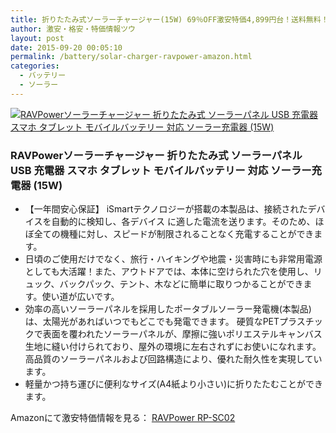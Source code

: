 ```yaml
---
title: 折りたたみ式ソーラーチャージャー(15W) 69％OFF激安特価4,899円台！送料無料！
author: 激安・格安・特価情報ツウ
layout: post
date: 2015-09-20 00:05:10
permalink: /battery/solar-charger-ravpower-amazon.html
categories:
  - バッテリー
  - ソーラー
---
```

<div class="img-bg2 img_L">
  <a href="http://www.amazon.co.jp/exec/obidos/ASIN/B00U3KAJSA/tokkajohotsu-22/ref=nosim/" name="amanatulink" target="_blank"><img src="http://ecx.images-amazon.com/images/I/417YDSy29GL._SL160_.jpg" alt="RAVPowerソーラーチャージャー 折りたたみ式 ソーラーパネル USB 充電器 スマホ タブレット モバイルバッテリー 対応 ソーラー充電器 (15W)" style="border: none;" /></a>
</div>

### RAVPowerソーラーチャージャー 折りたたみ式 ソーラーパネル USB 充電器 スマホ タブレット モバイルバッテリー 対応 ソーラー充電器 (15W)
<!--more-->

* 【一年間安心保証】 iSmartテクノロジーが搭載の本製品は、接続されたデバイスを自動的に検知し、各デバイス に適した電流を送ります。そのため、ほぼ全ての機種に対し、スピードが制限されることなく充電することができます。
* 日頃のご使用だけでなく、旅行・ハイキングや地震・災害時にも非常用電源としても大活躍！また、アウトドアでは、本体に空けられた穴を使用し、リュック、バックパック、テント、木などに簡単に取りつかることができます。使い道が広いです。
* 効率の高いソーラーパネルを採用したポータブルソーラー発電機(本製品)は、太陽光があればいつでもどこでも発電できます。
硬質なPETプラスチックで表面を覆われたソーラーパネルが、摩擦に強いポリエステルキャンバス生地に縫い付けられており、屋外の環境に左右されずにお使いになれます。高品質のソーラーパネルおよび回路構造により、優れた耐久性を実現しています。
* 軽量かつ持ち運びに便利なサイズ(A4紙より小さい)に折りたたむことができます。

Amazonにて激安特価情報を見る： <a href="http://www.amazon.co.jp/exec/obidos/ASIN/B00U3KAJSA/tokkajohotsu-22/ref=nosim/" target="_blank"><span class="fs150p">RAVPower RP-SC02</span></a>